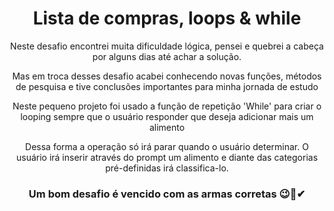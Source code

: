 <h1 align = "center"> Lista de compras, loops & while </h1>
<p align = "center"> Neste desafio encontrei muita dificuldade lógica, pensei e quebrei a cabeça por alguns dias até achar a solução.</p>
<p align = "center"> Mas em troca desses desafio acabei conhecendo novas funções, métodos de pesquisa e tive conclusões importantes para minha jornada de estudo </p>
<p align = "center"> Neste pequeno projeto foi usado a função de repetição 'While' para criar o looping sempre que o usuário responder que deseja adicionar mais um alimento </p>
<p align = "center"> Dessa forma a operação só irá parar quando o usuário determinar. O usuário irá inserir através do prompt um alimento e diante das categorias pré-definidas irá classifica-lo. </p>
<h3 align = "center"> Um bom desafio é vencido com as armas corretas 😉🙌✔ </h1>
